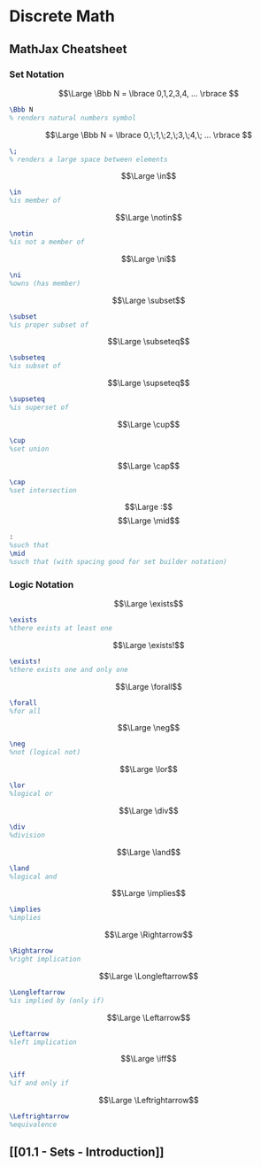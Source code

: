 # Discrete Math
## MathJax Cheatsheet


### Set Notation
$$\Large
\Bbb N = \lbrace 0,1,2,3,4, ... \rbrace
$$

```latex
\Bbb N
% renders natural numbers symbol
```

$$\Large
\Bbb N = \lbrace 0,\;1,\;2,\;3,\;4,\; ... \rbrace
$$

```latex
\;
% renders a large space between elements
```

$$\Large \in$$

```latex
\in
%is member of
```

$$\Large \notin$$

```latex
\notin
%is not a member of
```

$$\Large \ni$$

```latex
\ni
%owns (has member)
```

$$\Large \subset$$

```latex
\subset
%is proper subset of
```

$$\Large \subseteq$$

```latex
\subseteq
%is subset of
```

$$\Large \supseteq$$

```latex
\supseteq
%is superset of
```

$$\Large \cup$$

```latex
\cup
%set union
```

$$\Large \cap$$

```latex
\cap
%set intersection
```

$$\Large :$$
$$\Large \mid$$

```latex
:
%such that
\mid
%such that (with spacing good for set builder notation)
```

### Logic Notation


$$\Large \exists$$


```latex
\exists
%there exists at least one
```

$$\Large \exists!$$

```latex
\exists!
%there exists one and only one
```

$$\Large \forall$$

```latex
\forall
%for all
```

$$\Large \neg$$

```latex
\neg
%not (logical not)
```

$$\Large \lor$$

```latex
\lor
%logical or
```

$$\Large \div$$

```latex
\div
%division
```

$$\Large \land$$

```latex
\land
%logical and
```

$$\Large \implies$$

```latex
\implies
%implies
```

$$\Large \Rightarrow$$

```latex
\Rightarrow
%right implication
```

$$\Large \Longleftarrow$$

```latex
\Longleftarrow
%is implied by (only if)
```

$$\Large \Leftarrow$$

```latex
\Leftarrow
%left implication
```

$$\Large \iff$$

```latex
\iff
%if and only if
```

$$\Large \Leftrightarrow$$

```latex
\Leftrightarrow
%equivalence
```













## [[01.1 - Sets - Introduction]]